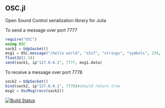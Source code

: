 OSC.jl
------

Open Sound Control serialization library for Julia


To send a message over port 7777

````julia
require("OSC")
using OSC
sock1 = UdpSocket()
msg1 = OSC.message("/hello world", "sSif", "strings", "symbols", 234,
float32(2.3))
send(sock1, ip"127.0.0.1", 7777, msg1.data)
````
To receive a message over port 7778

````julia
sock2 = UdpSocket()
bind(sock2, ip"127.0.0.1", 7778)#should return true
msg2 = OscMsg(recv(sock2))
````
[![Build Status](https://travis-ci.org/fundamental/OSC.jl.png)](https://travis-ci.org/fundamental/OSC.jl)
